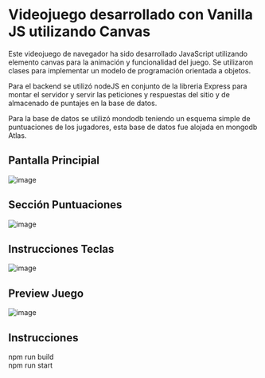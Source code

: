 # Videojuego desarrollado con Vanilla JS utilizando Canvas


Este videojuego de navegador ha sido desarrollado JavaScript utilizando elemento canvas para la animación y funcionalidad del juego.
Se utilizaron clases para implementar un modelo de programación orientada a objetos.

Para el backend se utilizó nodeJS en conjunto de la libreria Express para montar el servidor y servir las peticiones y respuestas del sitio y 
de almacenado de puntajes en la base de datos.

Para la base de datos se utilizó mondodb teniendo un esquema simple de puntuaciones de los jugadores, esta base de datos fue alojada en mongodb Atlas.

## Pantalla Principial
![image](https://github.com/seba13/pixel-adventure/assets/5369573/1c3c4209-9c64-48c0-8b4e-558ec7f9a174)

## Sección Puntuaciones
![image](https://github.com/seba13/pixel-adventure/assets/5369573/779377df-dcca-43ea-a1e0-fa8e743396fd)

## Instrucciones Teclas
![image](https://github.com/seba13/pixel-adventure/assets/5369573/d2856738-1758-4d0e-9d2b-e08fbab1d5fb)

## Preview Juego
![image](https://github.com/seba13/pixel-adventure/assets/5369573/a5ee7a5d-943d-49ba-b5bd-38f546b0a0bc)


## Instrucciones

npm run build  
npm run start
